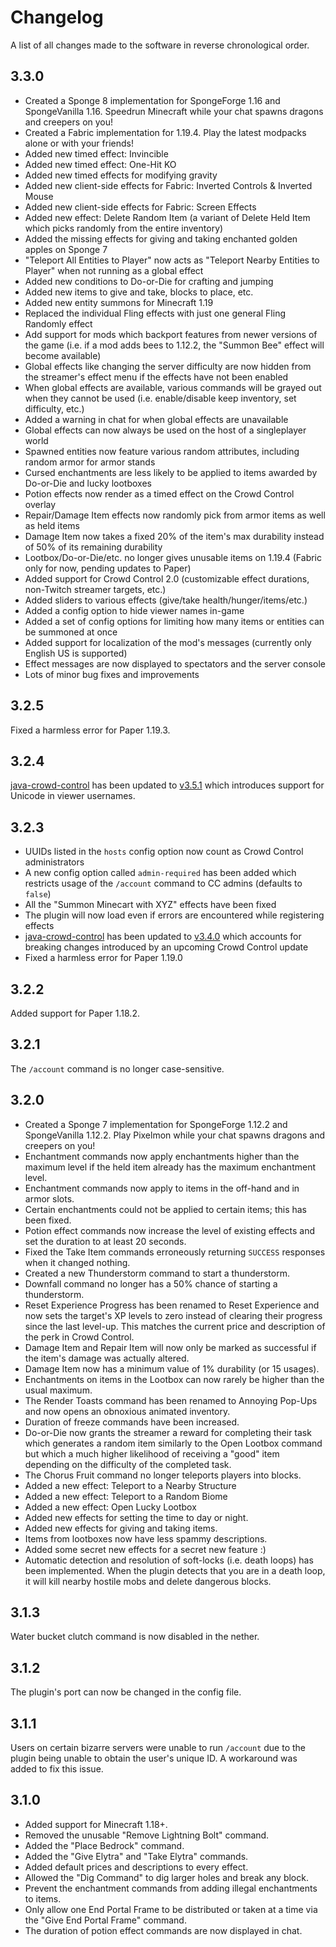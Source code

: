 # Changelog

A list of all changes made to the software in reverse chronological order.

## 3.3.0

- Created a Sponge 8 implementation for SpongeForge 1.16 and SpongeVanilla 1.16. Speedrun Minecraft
  while your chat spawns dragons and creepers on you!
- Created a Fabric implementation for 1.19.4. Play the latest modpacks alone or with your friends!
- Added new timed effect: Invincible
- Added new timed effect: One-Hit KO
- Added new timed effects for modifying gravity
- Added new client-side effects for Fabric: Inverted Controls & Inverted Mouse
- Added new client-side effects for Fabric: Screen Effects
- Added new effect: Delete Random Item (a variant of Delete Held Item which picks randomly from the
  entire inventory)
- Added the missing effects for giving and taking enchanted golden apples on Sponge 7
- "Teleport All Entities to Player" now acts as "Teleport Nearby Entities to Player" when not
  running as a global effect
- Added new conditions to Do-or-Die for crafting and jumping
- Added new items to give and take, blocks to place, etc.
- Added new entity summons for Minecraft 1.19
- Replaced the individual Fling effects with just one general Fling Randomly effect
- Add support for mods which backport features from newer versions of the game
  (i.e. if a mod adds bees to 1.12.2, the "Summon Bee" effect will become available)
- Global effects like changing the server difficulty are now hidden from the streamer's effect menu
  if the effects have not been enabled
- When global effects are available, various commands will be grayed out when they cannot be used
  (i.e. enable/disable keep inventory, set difficulty, etc.)
- Added a warning in chat for when global effects are unavailable
- Global effects can now always be used on the host of a singleplayer world
- Spawned entities now feature various random attributes, including random armor for armor stands
- Cursed enchantments are less likely to be applied to items awarded by Do-or-Die and lucky
  lootboxes
- Potion effects now render as a timed effect on the Crowd Control overlay
- Repair/Damage Item effects now randomly pick from armor items as well as held items
- Damage Item now takes a fixed 20% of the item's max durability instead of 50% of its remaining
  durability
- Lootbox/Do-or-Die/etc. no longer gives unusable items on 1.19.4 (Fabric only for now, pending
  updates to Paper)
- Added support for Crowd Control 2.0 (customizable effect durations, non-Twitch streamer targets,
  etc.)
- Added sliders to various effects (give/take health/hunger/items/etc.)
- Added a config option to hide viewer names in-game
- Added a set of config options for limiting how many items or entities can be summoned at once
- Added support for localization of the mod's messages (currently only English US is supported)
- Effect messages are now displayed to spectators and the server console
- Lots of minor bug fixes and improvements

## 3.2.5

Fixed a harmless error for Paper 1.19.3.

## 3.2.4

[java-crowd-control](https://github.com/qixils/java-crowd-control/releases) has been updated to
[v3.5.1](https://github.com/qixils/java-crowd-control/releases/tag/v3.5.1) which introduces support
for Unicode in viewer usernames.

## 3.2.3

- UUIDs listed in the `hosts` config option now count as Crowd Control administrators
- A new config option called `admin-required` has been added which restricts usage of the `/account`
  command to CC admins (defaults to `false`)
- All the "Summon Minecart with XYZ" effects have been fixed
- The plugin will now load even if errors are encountered while registering effects
- [java-crowd-control](https://github.com/qixils/java-crowd-control/releases) has been updated to
  [v3.4.0](https://github.com/qixils/java-crowd-control/releases/tag/v3.4.0) which accounts for
  breaking changes introduced by an upcoming Crowd Control update
- Fixed a harmless error for Paper 1.19.0

## 3.2.2

Added support for Paper 1.18.2.

## 3.2.1

The `/account` command is no longer case-sensitive.

## 3.2.0

- Created a Sponge 7 implementation for SpongeForge 1.12.2 and SpongeVanilla 1.12.2. Play Pixelmon
  while your chat spawns dragons and creepers on you!
- Enchantment commands now apply enchantments higher than the maximum level if the held item already
  has the maximum enchantment level.
- Enchantment commands now apply to items in the off-hand and in armor slots.
- Certain enchantments could not be applied to certain items; this has been fixed.
- Potion effect commands now increase the level of existing effects and set the duration to at least
  20 seconds.
- Fixed the Take Item commands erroneously returning `SUCCESS` responses when it changed nothing.
- Created a new Thunderstorm command to start a thunderstorm.
- Downfall command no longer has a 50% chance of starting a thunderstorm.
- Reset Experience Progress has been renamed to Reset Experience and now sets the target's XP levels
  to zero instead of clearing their progress since the last level-up. This matches the current price
  and description of the perk in Crowd Control.
- Damage Item and Repair Item will now only be marked as successful if the item's damage was
  actually altered.
- Damage Item now has a minimum value of 1% durability (or 15 usages).
- Enchantments on items in the Lootbox can now rarely be higher than the usual maximum.
- The Render Toasts command has been renamed to Annoying Pop-Ups and now opens an obnoxious animated
  inventory.
- Duration of freeze commands have been increased.
- Do-or-Die now grants the streamer a reward for completing their task which generates a random item
  similarly to the Open Lootbox command but which a much higher likelihood of receiving a "good"
  item depending on the difficulty of the completed task.
- The Chorus Fruit command no longer teleports players into blocks.
- Added a new effect: Teleport to a Nearby Structure
- Added a new effect: Teleport to a Random Biome
- Added a new effect: Open Lucky Lootbox
- Added new effects for setting the time to day or night.
- Added new effects for giving and taking items.
- Items from lootboxes now have less spammy descriptions.
- Added some secret new effects for a secret new feature :)
- Automatic detection and resolution of soft-locks (i.e. death loops) has been implemented. When the
  plugin detects that you are in a death loop, it will kill nearby hostile mobs and delete dangerous
  blocks.

## 3.1.3

Water bucket clutch command is now disabled in the nether.

## 3.1.2

The plugin's port can now be changed in the config file.

## 3.1.1

Users on certain bizarre servers were unable to run `/account` due to the plugin being unable to
obtain the user's unique ID. A workaround was added to fix this issue.

## 3.1.0

- Added support for Minecraft 1.18+.
- Removed the unusable "Remove Lightning Bolt" command.
- Added the "Place Bedrock" command.
- Added the "Give Elytra" and "Take Elytra" commands.
- Added default prices and descriptions to every effect.
- Allowed the "Dig Command" to dig larger holes and break any block.
- Prevent the enchantment commands from adding illegal enchantments to items.
- Only allow one End Portal Frame to be distributed or taken at a time via the
  "Give End Portal Frame" command.
- The duration of potion effect commands are now displayed in chat.
